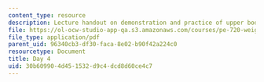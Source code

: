 ```yaml
---
content_type: resource
description: Lecture handout on demonstration and practice of upper body lifts.
file: https://ol-ocw-studio-app-qa.s3.amazonaws.com/courses/pe-720-weight-training-spring-2006/30b609904d451532d9c4dcd8d60ce4c7_day4.pdf
file_type: application/pdf
parent_uid: 96340cb3-df30-faca-8e02-b90f42a224c0
resourcetype: Document
title: Day 4
uid: 30b60990-4d45-1532-d9c4-dcd8d60ce4c7
---
```

